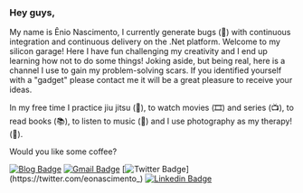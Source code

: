 ### Hey guys,

My name is Ênio Nascimento, I currently generate bugs (🐛) with continuous integration and continuous delivery on the .Net platform.
Welcome to my silicon garage! Here I have fun challenging my creativity and I end up learning how not to do some things!
Joking aside, but being real, here is a channel I use to gain my problem-solving scars.
If you identified yourself with a "gadget" please contact me it will be a great pleasure to receive your ideas.

In my free time I practice jiu jitsu (👘),
to watch movies (🎞️) and series (📺),
to read books (📚),
to listen to music (🎵) and I use photography as my therapy!(📸).

Would you like some coffee?

[![Blog Badge](https://img.shields.io/badge/Medium-black)](https://medium.com/@eonascimento)
[![Gmail Badge](https://img.shields.io/badge/-Gmail-c14438?style=flat-square&logo=Gmail&logoColor=white&link=mailto:enio.eon@gmail.com)](mailto:enio.eon@gmail.com/)
[![Twitter Badge](https://img.shields.io/badge/-Twitter-1ca0f1?style=flat-square&labelColor=1ca0f1&logo=twitter&logoColor=white&link=https://twitter.com/eonascimento_)](https://twitter.com/eonascimento_)
[![Linkedin Badge](https://img.shields.io/badge/-LinkedIn-blue?style=flat-square&logo=Linkedin&logoColor=white&link=https://www.linkedin.com/in/felipefialho)](https://www.linkedin.com/in/enionascimento)

